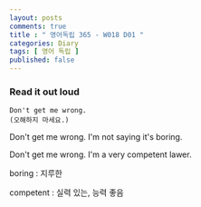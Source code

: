 ```yaml
---
layout: posts
comments: true
title : " 영어독립 365 - W018 D01 "
categories: Diary
tags: [ 영어 독립 ]
published: false
---
```


### Read it out loud

```text
Don't get me wrong.
(오해하지 마세요.)
```

Don't get me wrong. I'm not saying it's boring.

Don't get me wrong. I'm a very competent lawer.

boring
 : 지루한

competent
 : 실력 있는, 능력 좋음
